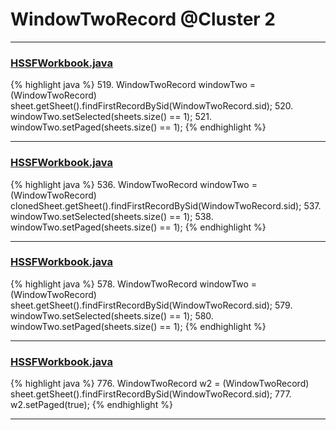# WindowTwoRecord @Cluster 2

***

### [HSSFWorkbook.java](https://searchcode.com/codesearch/view/15642316/)
{% highlight java %}
519. WindowTwoRecord windowTwo = (WindowTwoRecord) sheet.getSheet().findFirstRecordBySid(WindowTwoRecord.sid);
520. windowTwo.setSelected(sheets.size() == 1);
521. windowTwo.setPaged(sheets.size() == 1);
{% endhighlight %}

***

### [HSSFWorkbook.java](https://searchcode.com/codesearch/view/15642316/)
{% highlight java %}
536. WindowTwoRecord windowTwo = (WindowTwoRecord) clonedSheet.getSheet().findFirstRecordBySid(WindowTwoRecord.sid);
537. windowTwo.setSelected(sheets.size() == 1);
538. windowTwo.setPaged(sheets.size() == 1);
{% endhighlight %}

***

### [HSSFWorkbook.java](https://searchcode.com/codesearch/view/15642316/)
{% highlight java %}
578. WindowTwoRecord windowTwo = (WindowTwoRecord) sheet.getSheet().findFirstRecordBySid(WindowTwoRecord.sid);
579. windowTwo.setSelected(sheets.size() == 1);
580. windowTwo.setPaged(sheets.size() == 1);
{% endhighlight %}

***

### [HSSFWorkbook.java](https://searchcode.com/codesearch/view/15642316/)
{% highlight java %}
776. WindowTwoRecord w2 = (WindowTwoRecord) sheet.getSheet().findFirstRecordBySid(WindowTwoRecord.sid);
777. w2.setPaged(true);
{% endhighlight %}

***

